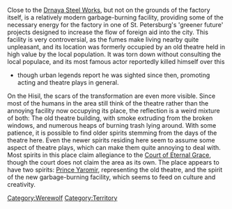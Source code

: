 Close to the [Drnaya Steel Works](Drnaya_Steel_Works "wikilink"), but
not on the grounds of the factory itself, is a relatively modern
garbage-burning facility, providing some of the necessary energy for the
factory in one of St. Petersburg's 'greener future' projects designed to
increase the flow of foreign aid into the city. This facility is very
controversial, as the fumes make living nearby quite unpleasant, and its
location was formerly occupied by an old theatre held in high value by
the local population. It was torn down without consulting the local
populace, and its most famous actor reportedly killed himself over this
- though urban legends report he was sighted since then, promoting
acting and theatre plays in general.

On the Hisil, the scars of the transformation are even more visible.
Since most of the humans in the area still think of the theatre rather
than the annoying facility now occupying its place, the reflection is a
weird mixture of both: The old theatre building, with smoke extruding
from the broken windows, and numerous heaps of burning trash lying
around. With some patience, it is possible to find older spirits
stemming from the days of the theatre here. Even the newer spirits
residing here seem to assume some aspect of theatre plays, which can
make them quite annoying to deal with. Most spirits in this place claim
allegiance to the [Court of Eternal
Grace](Court_of_Eternal_Grace "wikilink"), though the court does not
claim the area as its own. The place appears to have two spirits:
[Prince Yaromir](Prince_Yaromir "wikilink"), representing the old
theatre, and the spirit of the new garbage-burning facility, which seems
to feed on culture and creativity.

[Category:Werewolf](Category:Werewolf "wikilink")
[Category:Territory](Category:Territory "wikilink")